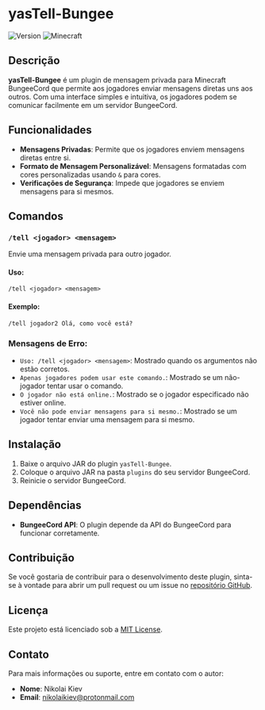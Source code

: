 # yasTell-Bungee

![Version](https://img.shields.io/badge/version-1.0-brightgreen.svg)
![Minecraft](https://img.shields.io/badge/Minecraft-1.19+-blue.svg)

## Descrição

**yasTell-Bungee** é um plugin de mensagem privada para Minecraft BungeeCord que permite aos jogadores enviar mensagens diretas uns aos outros. Com uma interface simples e intuitiva, os jogadores podem se comunicar facilmente em um servidor BungeeCord.

## Funcionalidades

- **Mensagens Privadas**: Permite que os jogadores enviem mensagens diretas entre si.
- **Formato de Mensagem Personalizável**: Mensagens formatadas com cores personalizadas usando `&` para cores.
- **Verificações de Segurança**: Impede que jogadores se enviem mensagens para si mesmos.

## Comandos

### `/tell <jogador> <mensagem>`

Envie uma mensagem privada para outro jogador.

#### Uso:

```plaintext
/tell <jogador> <mensagem>
```

#### Exemplo:

```plaintext
/tell jogador2 Olá, como você está?
```

### Mensagens de Erro:

- `Uso: /tell <jogador> <mensagem>`: Mostrado quando os argumentos não estão corretos.
- `Apenas jogadores podem usar este comando.`: Mostrado se um não-jogador tentar usar o comando.
- `O jogador não está online.`: Mostrado se o jogador especificado não estiver online.
- `Você não pode enviar mensagens para si mesmo.`: Mostrado se um jogador tentar enviar uma mensagem para si mesmo.

## Instalação

1. Baixe o arquivo JAR do plugin `yasTell-Bungee`.
2. Coloque o arquivo JAR na pasta `plugins` do seu servidor BungeeCord.
3. Reinicie o servidor BungeeCord.

## Dependências

- **BungeeCord API**: O plugin depende da API do BungeeCord para funcionar corretamente.

## Contribuição

Se você gostaria de contribuir para o desenvolvimento deste plugin, sinta-se à vontade para abrir um pull request ou um issue no [repositório GitHub](https://github.com/nikolaikiev/yasTell-Bungee).

## Licença

Este projeto está licenciado sob a [MIT License](LICENSE).

## Contato

Para mais informações ou suporte, entre em contato com o autor:

- **Nome**: Nikolai Kiev
- **Email**: [nikolaikiev@protonmail.com](mailto:nikolaikiev@protonmail.com)

```
